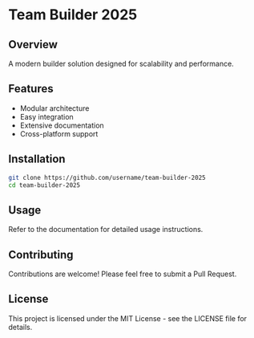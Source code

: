 # Team Builder 2025

## Overview
A modern builder solution designed for scalability and performance.

## Features
- Modular architecture
- Easy integration
- Extensive documentation
- Cross-platform support

## Installation
```bash
git clone https://github.com/username/team-builder-2025
cd team-builder-2025
```

## Usage
Refer to the documentation for detailed usage instructions.

## Contributing
Contributions are welcome! Please feel free to submit a Pull Request.

## License
This project is licensed under the MIT License - see the LICENSE file for details.